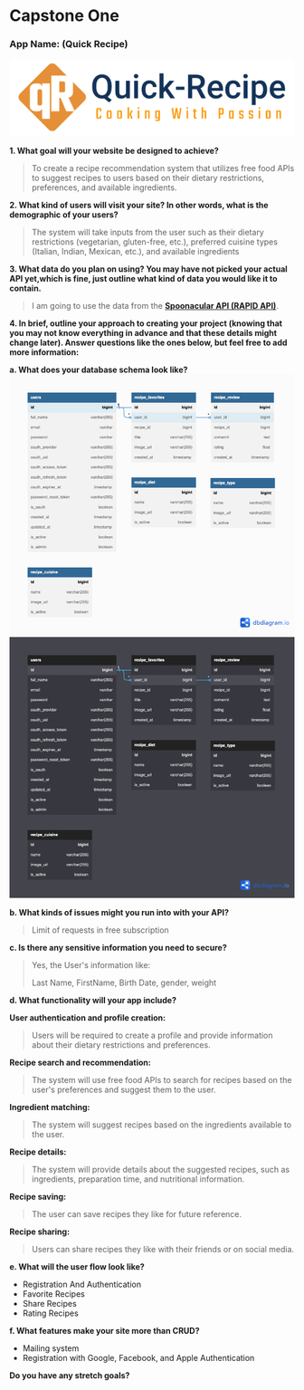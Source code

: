 # Capstone One

### App Name: (Quick Recipe)
![img](/app/static/images/quick-recipe-logo.png)

**1. What goal will your website be designed to achieve?**

>To create a recipe recommendation system that utilizes free food APIs to suggest recipes to users based on their dietary restrictions, preferences, and available ingredients.

**2. What kind of users will visit your site? In other words, what is the demographic of your users?**

 >The system will take inputs from the user such as their dietary restrictions (vegetarian, gluten-free, etc.), preferred cuisine types (Italian, Indian, Mexican, etc.), and available ingredients

**3. What data do you plan on using? You may have not picked your actual API yet,which is fine, just outline what kind of data you would like it to contain.**

>I am going to use the data from the **[Spoonacular API (RAPID API)](https://rapidapi.com/spoonacular/api/recipe-food-nutrition)**.

**4. In brief, outline your approach to creating your project (knowing that you may not know everything in advance and that these details might change later). Answer questions like the ones below, but feel free to add more information:**

**a. What does your database schema look like?**
![Img-Light](/documentations/database-schema-quick_recipe-white-bg.png#gh-light-mode-only)![Img-Dark](/documentations/database-schema-quick_recipe.png#gh-dark-mode-only)

**b. What kinds of issues might you run into with your API?**

>Limit of requests in free subscription

**c. Is there any sensitive information you need to secure?**

>Yes, the User's information like:
>
>Last Name, FirstName, Birth Date, gender, weight

**d. What functionality will your app include?**

**User authentication and profile creation:**
>Users will be required to create a profile and provide information about their dietary restrictions and preferences.

**Recipe search and recommendation:**
>The system will use free food APIs to search for recipes based on the user's preferences and suggest them to the user.

**Ingredient matching:**
>The system will suggest recipes based on the ingredients available to the user.

**Recipe details:**
>The system will provide details about the suggested recipes, such as ingredients, preparation time, and nutritional information.

**Recipe saving:**
>The user can save recipes they like for future reference.

**Recipe sharing:**
>Users can share recipes they like with their friends or on social media.

**e. What will the user flow look like?**

- Registration And Authentication
- Favorite Recipes
- Share Recipes
- Rating Recipes

**f. What features make your site more than CRUD?**

- Mailing system
- Registration with Google, Facebook, and Apple Authentication

**Do you have any stretch goals?**
